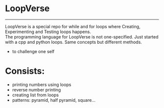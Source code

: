 # LoopVerse
---

LoopVerse is a special repo for while and for loops where Creating, Experimenting and Testing loops happens.  
The programming language for LoopVerse is not one-specified. Just started with a cpp and python loops. Same concepts but different methods.
- to challenge one self
# Consists:
- printing numbers using loops  
- reverse number printing  
- creating list from loops  
- patterns: pyramid, half pyramid, square...  
